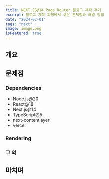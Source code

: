 ```yaml
---
title: NEXT.JS@14 Page Router 블로그 제작 후기
excerpt: 블로그 제작 과정에서 겪은 문제점과 해결 방법
date: "2024-02-01"
tags: "next"
image: image.png
isFeatured: true
---
```


## 개요

## 문제점

### Dependencies

- Node.js@20
- React@18
- Next.js@14
- TypeScript@5
- next-contentlayer
- vercel

### Rendering

### 그 외

## 마치며
